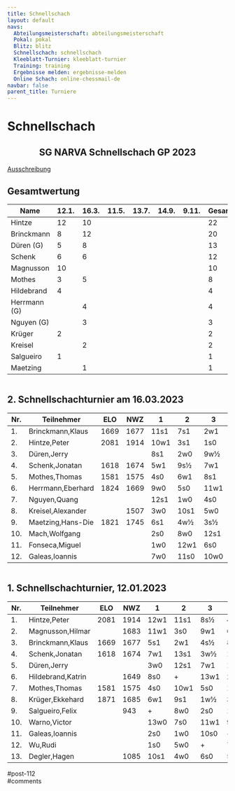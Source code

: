 ```yaml
---
title: Schnellschach 
layout: default
navs:
  Abteilungsmeisterschaft: abteilungsmeisterschaft
  Pokal: pokal
  Blitz: blitz
  Schnellschach: schnellschach
  Kleeblatt-Turnier: kleeblatt-turnier
  Training: training
  Ergebnisse melden: ergebnisse-melden
  Online Schach: online-chessmail-de
navbar: false
parent_title: Turniere
---
```

<div class="post-112 page type-page status-publish hentry" id="post-112">
<h1 class="entry-title">Schnellschach</h1>
<div class="entry-content">
<div class="aligncenter">
<h2 class="heading2" style="text-align: center;">SG NARVA Schnellschach GP 2023</h2>
<p><a href="https://www.narva-schach.de/wordpress/wp-content/uploads/2022/12/Schnellschachmeisterschaft-2023.pdf">Ausschreibung</a></p>
</div>
<h2>Gesamtwertung</h2>
<table class="clean footable">
<thead>
<tr>
<th style="padding-right: 10px; width: 84px;">Name</th>
<th data-type="numeric" style="padding-right: 10px; width: 50px;">12.1.</th>
<th data-type="numeric" style="padding-right: 10px; width: 50px;">16.3.</th>
<th data-type="numeric" style="padding-right: 10px; width: 50px;">11.5.</th>
<th data-type="numeric" style="padding-right: 10px; width: 50px;">13.7.</th>
<th data-type="numeric" style="padding-right: 10px; width: 50px;">14.9.</th>
<th data-type="numeric" style="padding-right: 10px; width: 50px;">9.11.</th>
<th data-type="numeric" style="padding-right: 10px; width: 60px;"><strong>Gesamt</strong></th>
</tr>
</thead>
<tbody>
<tr>
<td>Hintze</td>
<td>12</td>
<td>10</td>
<td></td>
<td></td>
<td></td>
<td></td>
<td>22</td>
</tr>
<tr>
<td>Brinckmann</td>
<td>8</td>
<td>12</td>
<td></td>
<td></td>
<td></td>
<td></td>
<td>20</td>
</tr>
<tr>
<td>Düren (G)</td>
<td>5</td>
<td>8</td>
<td></td>
<td></td>
<td></td>
<td></td>
<td>13</td>
</tr>
<tr>
<td>Schenk</td>
<td>6</td>
<td>6</td>
<td></td>
<td></td>
<td></td>
<td></td>
<td>12</td>
</tr>
<tr>
<td>Magnusson</td>
<td>10</td>
<td></td>
<td></td>
<td></td>
<td></td>
<td></td>
<td>10</td>
</tr>
<tr>
<td>Mothes</td>
<td>3</td>
<td>5</td>
<td></td>
<td></td>
<td></td>
<td></td>
<td>8</td>
</tr>
<tr>
<td>Hildebrand</td>
<td>4</td>
<td></td>
<td></td>
<td></td>
<td></td>
<td></td>
<td>4</td>
</tr>
<tr>
<td>Herrmann (G)</td>
<td></td>
<td>4</td>
<td></td>
<td></td>
<td></td>
<td></td>
<td>4</td>
</tr>
<tr>
<td>Nguyen (G)</td>
<td></td>
<td>3</td>
<td></td>
<td></td>
<td></td>
<td></td>
<td>3</td>
</tr>
<tr>
<td>Krüger</td>
<td>2</td>
<td></td>
<td></td>
<td></td>
<td></td>
<td></td>
<td>2</td>
</tr>
<tr>
<td>Kreisel</td>
<td></td>
<td>2</td>
<td></td>
<td></td>
<td></td>
<td></td>
<td>2</td>
</tr>
<tr>
<td>Salgueiro</td>
<td>1</td>
<td></td>
<td></td>
<td></td>
<td></td>
<td></td>
<td>1</td>
</tr>
<tr>
<td>Maetzing</td>
<td></td>
<td>1</td>
<td></td>
<td></td>
<td></td>
<td></td>
<td>1</td>
</tr>
</tbody>
</table>
<div style="overflow: auto;">
<h2>2. Schnellschachturnier am 16.03.2023</h2>
<table class="clean swiss footable">
<thead>
<tr>
<th>Nr.</th>
<th>Teilnehmer</th>
<th>ELO</th>
<th>NWZ</th>
<th>1</th>
<th>2</th>
<th>3</th>
<th>4</th>
<th>5</th>
<th>Punkte</th>
<th>Buchh</th>
<th>SoBerg</th>
</tr>
</thead>
<tbody>
<tr>
<td>1.</td>
<td>Brinckmann,Klaus</td>
<td>1669</td>
<td>1677</td>
<td>11s1</td>
<td>7s1</td>
<td>2w1</td>
<td>4w1</td>
<td>3s½</td>
<td>4.5</td>
<td>13.0</td>
<td>11.50</td>
</tr>
<tr>
<td>2.</td>
<td>Hintze,Peter</td>
<td>2081</td>
<td>1914</td>
<td>10w1</td>
<td>3s1</td>
<td>1s0</td>
<td>9w1</td>
<td>4s½</td>
<td>3.5</td>
<td>14.5</td>
<td>8.50</td>
</tr>
<tr>
<td>3.</td>
<td>Düren,Jerry</td>
<td></td>
<td></td>
<td>8s1</td>
<td>2w0</td>
<td>9w½</td>
<td>5s1</td>
<td>1w½</td>
<td>3.0</td>
<td>15.5</td>
<td>8.75</td>
</tr>
<tr>
<td>4.</td>
<td>Schenk,Jonatan</td>
<td>1618</td>
<td>1674</td>
<td>5w1</td>
<td>9s½</td>
<td>7w1</td>
<td>1s0</td>
<td>2w½</td>
<td>3.0</td>
<td>15.5</td>
<td>8.25</td>
</tr>
<tr>
<td>5.</td>
<td>Mothes,Thomas</td>
<td>1581</td>
<td>1575</td>
<td>4s0</td>
<td>6w1</td>
<td>8s1</td>
<td>3w0</td>
<td>9s1</td>
<td>3.0</td>
<td>13.5</td>
<td>7.50</td>
</tr>
<tr>
<td>6.</td>
<td>Herrmann,Eberhard</td>
<td>1824</td>
<td>1669</td>
<td>9w0</td>
<td>5s0</td>
<td>11w1</td>
<td>10s1</td>
<td>12w1</td>
<td>3.0</td>
<td>8.0</td>
<td>3.00</td>
</tr>
<tr>
<td>7.</td>
<td>Nguyen,Quang</td>
<td></td>
<td></td>
<td>12s1</td>
<td>1w0</td>
<td>4s0</td>
<td>11w1</td>
<td>8s½</td>
<td>2.5</td>
<td>11.0</td>
<td>2.25</td>
</tr>
<tr>
<td>8.</td>
<td>Kreisel,Alexander</td>
<td></td>
<td>1507</td>
<td>3w0</td>
<td>10s1</td>
<td>5w0</td>
<td>12s1</td>
<td>7w½</td>
<td>2.5</td>
<td>10.5</td>
<td>3.25</td>
</tr>
<tr>
<td>9.</td>
<td>Maetzing,Hans-Die</td>
<td>1821</td>
<td>1745</td>
<td>6s1</td>
<td>4w½</td>
<td>3s½</td>
<td>2s0</td>
<td>5w0</td>
<td>2.0</td>
<td>15.5</td>
<td>6.00</td>
</tr>
<tr>
<td>10.</td>
<td>Mach,Wolfgang</td>
<td></td>
<td></td>
<td>2s0</td>
<td>8w0</td>
<td>12s1</td>
<td>6w0</td>
<td>11s1</td>
<td>2.0</td>
<td>10.0</td>
<td>1.00</td>
</tr>
<tr>
<td>11.</td>
<td>Fonseca,Miguel</td>
<td></td>
<td></td>
<td>1w0</td>
<td>12w1</td>
<td>6s0</td>
<td>7s0</td>
<td>10w0</td>
<td>1.0</td>
<td>12.0</td>
<td>0.00</td>
</tr>
<tr>
<td>12.</td>
<td>Galeas,Ioannis</td>
<td></td>
<td></td>
<td>7w0</td>
<td>11s0</td>
<td>10w0</td>
<td>8w0</td>
<td>6s0</td>
<td>0.0</td>
<td>11.0</td>
<td>0.00</td>
</tr>
</tbody>
</table>
</div>
<div style="overflow: auto;">
<h2>1. Schnellschachturnier, 12.01.2023</h2>
<table class="clean swiss footable">
<thead>
<tr>
<th>Nr.</th>
<th>Teilnehmer</th>
<th>ELO</th>
<th>NWZ</th>
<th>1</th>
<th>2</th>
<th>3</th>
<th>4</th>
<th>5</th>
<th>Punkte</th>
<th>Buchh</th>
<th>SoBerg</th>
</tr>
</thead>
<tbody>
<tr>
<td>1.</td>
<td>Hintze,Peter</td>
<td>2081</td>
<td>1914</td>
<td>12w1</td>
<td>11s1</td>
<td>8s½</td>
<td>4w1</td>
<td>3w1</td>
<td>4.5</td>
<td>11.0</td>
<td>9.75</td>
</tr>
<tr>
<td>2.</td>
<td>Magnusson,Hilmar</td>
<td></td>
<td>1683</td>
<td>11w1</td>
<td>3s0</td>
<td>9w1</td>
<td>6s1</td>
<td>5w1</td>
<td>4.0</td>
<td>11.0</td>
<td>7.50</td>
</tr>
<tr>
<td>3.</td>
<td>Brinckmann,Klaus</td>
<td>1669</td>
<td>1677</td>
<td>5s1</td>
<td>2w1</td>
<td>4s½</td>
<td>8w1</td>
<td>1s0</td>
<td>3.5</td>
<td>17.5</td>
<td>11.25</td>
</tr>
<tr>
<td>4.</td>
<td>Schenk,Jonatan</td>
<td>1618</td>
<td>1674</td>
<td>7w1</td>
<td>13s1</td>
<td>3w½</td>
<td>1s0</td>
<td>8w1</td>
<td>3.5</td>
<td>14.5</td>
<td>8.25</td>
</tr>
<tr>
<td>5.</td>
<td>Düren,Jerry</td>
<td></td>
<td></td>
<td>3w0</td>
<td>12s1</td>
<td>7w1</td>
<td>13s1</td>
<td>2s0</td>
<td>3.0</td>
<td>12.5</td>
<td>5.00</td>
</tr>
<tr>
<td>6.</td>
<td>Hildebrand,Katrin</td>
<td></td>
<td>1649</td>
<td>8s0</td>
<td>+</td>
<td>13w1</td>
<td>2w0</td>
<td>10s1</td>
<td>3.0</td>
<td>11.0</td>
<td>4.50</td>
</tr>
<tr>
<td>7.</td>
<td>Mothes,Thomas</td>
<td>1581</td>
<td>1575</td>
<td>4s0</td>
<td>10w1</td>
<td>5s0</td>
<td>12w1</td>
<td>11s1</td>
<td>3.0</td>
<td>10.0</td>
<td>3.50</td>
</tr>
<tr>
<td>8.</td>
<td>Krüger,Ekkehard</td>
<td>1871</td>
<td>1685</td>
<td>6w1</td>
<td>9s1</td>
<td>1w½</td>
<td>3s0</td>
<td>4s0</td>
<td>2.5</td>
<td>15.5</td>
<td>6.25</td>
</tr>
<tr>
<td>9.</td>
<td>Salgueiro,Felix</td>
<td></td>
<td>943</td>
<td>+</td>
<td>8w0</td>
<td>2s0</td>
<td>10w0</td>
<td>13s1</td>
<td>2.0</td>
<td>11.5</td>
<td>3.00</td>
</tr>
<tr>
<td>10.</td>
<td>Warno,Victor</td>
<td></td>
<td></td>
<td>13w0</td>
<td>7s0</td>
<td>11w1</td>
<td>9s1</td>
<td>6w0</td>
<td>2.0</td>
<td>8.5</td>
<td>2.00</td>
</tr>
<tr>
<td>11.</td>
<td>Galeas,Ioannis</td>
<td></td>
<td></td>
<td>2s0</td>
<td>1w0</td>
<td>10s0</td>
<td>+</td>
<td>7w0</td>
<td>1.0</td>
<td>14.0</td>
<td>0.50</td>
</tr>
<tr>
<td>12.</td>
<td>Wu,Rudi</td>
<td></td>
<td></td>
<td>1s0</td>
<td>5w0</td>
<td>+</td>
<td>7s0</td>
<td></td>
<td>1.0</td>
<td>13.5</td>
<td>1.00</td>
</tr>
<tr>
<td>13.</td>
<td>Degler,Hagen</td>
<td></td>
<td>1085</td>
<td>10s1</td>
<td>4w0</td>
<td>6s0</td>
<td>5w0</td>
<td>9w0</td>
<td>1.0</td>
<td>12.5</td>
<td>2.00</td>
</tr>
</tbody>
</table>
</div>
</div><!-- .entry-content -->
</div> #post-112 
<div id="comments">
</div> #comments 
